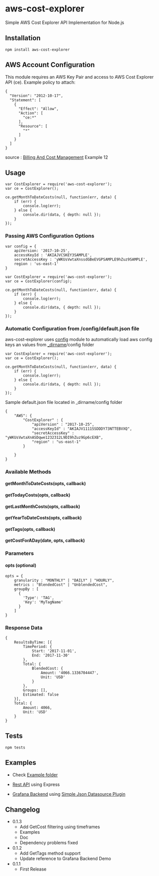 # aws-cost-explorer


Simple AWS Cost Explorer API Implementation for Node.js

## Installation

`npm install aws-cost-explorer`


## AWS Account Configuration

This module requires an AWS Key Pair and access to AWS Cost Explorer API (ce). Example policy to attach:

```
{
  "Version": "2012-10-17",
  "Statement": [
    {
      "Effect": "Allow",
      "Action": [
        "ce:*"
      ],
      "Resource": [
        "*"
      ]
    }
  ]
}
```

source : [Billing And Cost Management](http://docs.aws.amazon.com/awsaccountbilling/latest/aboutv2/billing-permissions-ref.html) Example 12

## Usage

```
var CostExplorer = require('aws-cost-explorer');
var ce = CostExplorer();

ce.getMonthToDateCosts(null, function(err, data) {
    if (err) {
        console.log(err);
    } else {
        console.dir(data, { depth: null });
    }
});
```

### Passing AWS Configuration Options

```
var config = { 
    apiVersion: '2017-10-25',
    accessKeyId : 'AKIAJVCSKEY3SAMPLE',
    secretAccessKey : 'yWKUsVwtaXnssdGBeEVGPSAMPLE9hZuz9SAMPLE',
    region : 'us-east-1'
}

var CostExplorer = require('aws-cost-explorer');
var ce = CostExplorer(config);

ce.getMonthToDateCosts(null, function(err, data) {
    if (err) {
        console.log(err);
    } else {
        console.dir(data, { depth: null });
    }
});
```


### Automatic Configuration from /config/default.json file

aws-cost-explorer uses [config](https://www.npmjs.com/package/config) module to automatically load aws config keys an values from [_dirname](https://nodejs.org/docs/latest/api/modules.html#modules_dirname)/config folder

```
var CostExplorer = require('aws-cost-explorer');
var ce = CostExplorer();

ce.getMonthToDateCosts(null, function(err, data) {
    if (err) {
        console.log(err);
    } else {
        console.dir(data, { depth: null });
    }
});
```

Sample default.json file located in _dirname/config folder

```
{
    "AWS": {
        "CostExplorer" : {
            "apiVersion" : "2017-10-25",
            "accessKeyId" : "AKIAJV1111SSDDDY73NTTEBVXQ",
            "secretAccessKey" : "yWKUsVwtaXnASDqwe1232312L9DI9hZuz9Gp6cEXB",
            "region" : "us-east-1"
        }

    }
}

```


### Available Methods

#### getMonthToDateCosts(opts, callback) 

#### getTodayCosts(opts, callback)      

#### getLastMonthCosts(opts, callback)  

#### getYearToDateCosts(opts, callback) 

#### getTags(opts, callback) 

#### getCostForADay(date, opts, callback)

### Parameters

#### opts (optional)


```
opts = {
    granularity : "MONTHLY" | "DAILY" | "HOURLY",
    metrics : "BlendedCost" | "UnblendedCost",
    groupBy : [
      {
        'Type': 'TAG',
        'Key': 'MyTagName' 
      }
    ]
}
```
### Response Data

```
{
	ResultsByTime: [{
		TimePeriod: {
			Start: '2017-11-01',
			End: '2017-11-30'
		},
		Total: {
			BlendedCost: {
				Amount: '4066.1336704447',
				Unit: 'USD'
			}
		},
		Groups: [],
		Estimated: false
	}],
    Total: {
        Amount: 4066, 
        Unit: 'USD'
    }
}
```

## Tests

`npm tests`

## Examples

* Check [Example folder](https://github.com/dnavarrom/aws-cost-explorer/blob/master/examples/)

* [Rest API](https://github.com/dnavarrom/aws-cost-explorer-api) using Express

* [Grafana Backend](https://github.com/dnavarrom/grafana-aws-cost-explorer-backend) using [Simple Json Datasource Plugin](https://grafana.com/plugins/grafana-simple-json-datasource/installation)

## Changelog

* 0.1.3
    * Add GetCost filtering using timeframes
    * Examples
    * Doc
    * Dependency problems fixed
* 0.1.2 
    * Add GetTags method support
    * Update reference to Grafana Backend Demo
* 0.1.1 
    * First Release

